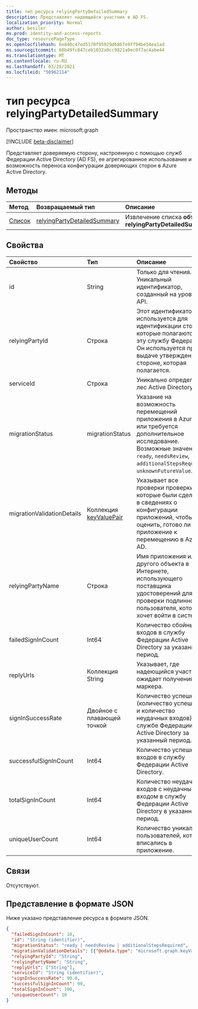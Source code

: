 ```yaml
---
title: тип ресурса relyingPartyDetailedSummary
description: Представляет надеющийся участник в AD FS.
localization_priority: Normal
author: besiler
ms.prod: identity-and-access-reports
doc_type: resourcePageType
ms.openlocfilehash: 6e840c47ed5170f95929d686fe9ff94be54ea1ad
ms.sourcegitcommit: 68b49fc847ceb1032a9cc9821a9ec0f7ac4abe44
ms.translationtype: MT
ms.contentlocale: ru-RU
ms.lasthandoff: 03/20/2021
ms.locfileid: "50962114"
---
```

# <a name="relyingpartydetailedsummary-resource-type"></a>тип ресурса relyingPartyDetailedSummary

Пространство имен: microsoft.graph

[!INCLUDE [beta-disclaimer](../../includes/beta-disclaimer.md)]

Представляет доверяемую сторону, настроенную с помощью служб Федерации Active Directory (AD FS), ее агрегированное использование и возможность переноса конфигурации доверяющих сторон в Azure Active Directory.

## <a name="methods"></a>Методы

| Метод       | Возвращаемый тип | Описание |
|:-------------|:------------|:------------|
| [Список](../api/relyingpartydetailedsummary-list.md) | [relyingPartyDetailedSummary](relyingpartydetailedsummary.md) | Извлечение списка **объектов relyingPartyDetailedSummary.** |


## <a name="properties"></a>Свойства

| Свойство     | Тип        | Описание |
|:-------------|:------------|:------------|
|id|String| Только для чтения. Уникальный идентификатор, созданный на уровне API.| 
|relyingPartyId|Строка|Этот идентификатор используется для идентификации сторон, которые полагаются на эту службу Федерации. Он используется при выдаче утверждений стороне, которая полагается.|
|serviceId|Строка|Уникально определяет лес Active Directory.|
|migrationStatus|migrationStatus| Указание на возможность перемещений приложения в Azure AD или требуется дополнительное исследование. Возможные значения: `ready`, `needsReview`, `additionalStepsRequired`, `unknownFutureValue`.|
|migrationValidationDetails|Коллекция [keyValuePair](keyvaluepair.md)|Указывает все проверки проверки, которые были сделаны в сведениях о конфигурации приложений, чтобы оценить, готово ли приложение к перемещению в Azure AD.|
|relyingPartyName|Строка|Имя приложения или другого объекта в Интернете, использующего поставщика удостоверений для проверки подлинности пользователя, который хочет войти в систему.|
|failedSignInCount|Int64| Количество сбойных входов в службу Федерации Active Directory за указанный период. |
|replyUrls|Коллекция String|Указывает, где надеющийся участник ожидает получения маркера.|
|signInSuccessRate|Двойное с плавающей точкой|Количество успешных / (количество успешных и количество неудачных входов) в службе Федерации Active Directory за указанный период.|
|successfulSignInCount|Int64|Количество успешных входов в службу Федерации Active Directory.|
|totalSignInCount|Int64|Количество неудачных входов с неудачным входом в службу Федерации Active Directory в указанный период.|
|uniqueUserCount|Int64|Количество уникальных пользователей, которые вписались в приложение.|

## <a name="relationships"></a>Связи

Отсутствуют.

## <a name="json-representation"></a>Представление в формате JSON

Ниже указано представление ресурса в формате JSON.

<!-- {
  "blockType": "resource",
  "optionalProperties": [

  ],
  "@odata.type": "microsoft.graph.relyingPartyDetailedSummary",
  "keyProperty": "id"
}-->

```json
{
  "failedSignInCount": 10,
  "id": "String (identifier)",
  "migrationStatus": "ready | needsReview | additionalStepsRequired",
  "migrationValidationDetails": [{"@odata.type": "microsoft.graph.keyValuePair"}],
  "relyingPartyId": "String",
  "relyingPartyName": "String",
  "replyUrls": ["String"],
  "serviceId": "String (identifier)",
  "signInSuccessRate": 90.0,
  "successfulSignInCount": 90,
  "totalSignInCount": 100,
  "uniqueUserCount": 10
}
```

<!-- uuid: 16cd6b66-4b1a-43a1-adaf-3a886856ed98
2019-02-04 14:57:30 UTC -->
<!-- {
  "type": "#page.annotation",
  "description": "relyingPartyDetailedSummary resource",
  "keywords": "",
  "section": "documentation",
  "tocPath": ""
}-->


